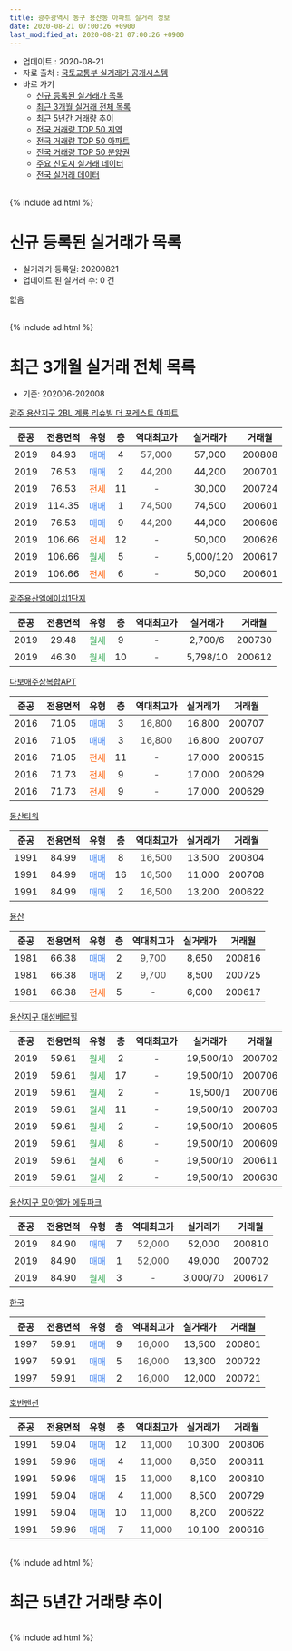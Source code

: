 ```yaml
---
title: 광주광역시 동구 용산동 아파트 실거래 정보
date: 2020-08-21 07:00:26 +0900
last_modified_at: 2020-08-21 07:00:26 +0900
---
```


* 업데이트 : 2020-08-21
* 자료 출처 : [국토교통부 실거래가 공개시스템](http://rt.molit.go.kr)
* 바로 가기
    * [신규 등록된 실거래가 목록](#신규-등록된-실거래가-목록)
    * [최근 3개월 실거래 전체 목록](#최근-3개월-실거래-전체-목록)
    * [최근 5년간 거래량 추이](#최근-5년간-거래량-추이)
    * [전국 거래량 TOP 50 지역](https://inasie.github.io/apt-trade-info/최근-3개월-전국에서-가장-거래가-많이-발생한-지역)
    * [전국 거래량 TOP 50 아파트](https://inasie.github.io/apt-trade-info/최근-3개월-전국에서-가장-거래가-많이-발생한-아파트)
    * [전국 거래량 TOP 50 분양권](https://inasie.github.io/apt-trade-info/최근-3개월-전국에서-가장-거래가-많이-발생한-분양권)
    * [주요 신도시 실거래 데이터](https://inasie.github.io/apt-trade-info/주요-신도시)
    * [전국 실거래 데이터](https://inasie.github.io/apt-trade-info/전국)
<br>
{% include ad.html %}
<br>

# 신규 등록된 실거래가 목록
* 실거래가 등록일: 20200821
* 업데이트 된 실거래 수: 0 건

없음

<br>
{% include ad.html %}
<br>

# 최근 3개월 실거래 전체 목록
* 기준: 202006-202008


[광주 용산지구 2BL 계룡 리슈빌 더 포레스트 아파트](https://search.naver.com/search.naver?query=%EA%B4%91%EC%A3%BC%EA%B4%91%EC%97%AD%EC%8B%9C+%EB%8F%99%EA%B5%AC+%EC%9A%A9%EC%82%B0%EB%8F%99+%EA%B4%91%EC%A3%BC+%EC%9A%A9%EC%82%B0%EC%A7%80%EA%B5%AC+2BL+%EA%B3%84%EB%A3%A1+%EB%A6%AC%EC%8A%88%EB%B9%8C+%EB%8D%94+%ED%8F%AC%EB%A0%88%EC%8A%A4%ED%8A%B8+%EC%95%84%ED%8C%8C%ED%8A%B8)

|준공|전용면적|유형|층|역대최고가|실거래가|거래월|
|:---:|:---:|:---:|:---:|:---:|:---:|:---:|
|2019|84.93|<span style="color:#4285f3">매매</span>|4|<span style="color:#444444">57,000</span>|57,000|200808|
|2019|76.53|<span style="color:#4285f3">매매</span>|2|<span style="color:#444444">44,200</span>|44,200|200701|
|2019|76.53|<span style="color:#ff5a00">전세</span>|11|<span style="color:#444444">-</span>|30,000|200724|
|2019|114.35|<span style="color:#4285f3">매매</span>|1|<span style="color:#444444">74,500</span>|74,500|200601|
|2019|76.53|<span style="color:#4285f3">매매</span>|9|<span style="color:#444444">44,200</span>|44,000|200606|
|2019|106.66|<span style="color:#ff5a00">전세</span>|12|<span style="color:#444444">-</span>|50,000|200626|
|2019|106.66|<span style="color:#34a853">월세</span>|5|<span style="color:#444444">-</span>|5,000/120|200617|
|2019|106.66|<span style="color:#ff5a00">전세</span>|6|<span style="color:#444444">-</span>|50,000|200601|

[광주용산엘에이치1단지](https://search.naver.com/search.naver?query=%EA%B4%91%EC%A3%BC%EA%B4%91%EC%97%AD%EC%8B%9C+%EB%8F%99%EA%B5%AC+%EC%9A%A9%EC%82%B0%EB%8F%99+%EA%B4%91%EC%A3%BC%EC%9A%A9%EC%82%B0%EC%97%98%EC%97%90%EC%9D%B4%EC%B9%981%EB%8B%A8%EC%A7%80)

|준공|전용면적|유형|층|역대최고가|실거래가|거래월|
|:---:|:---:|:---:|:---:|:---:|:---:|:---:|
|2019|29.48|<span style="color:#34a853">월세</span>|9|<span style="color:#444444">-</span>|2,700/6|200730|
|2019|46.30|<span style="color:#34a853">월세</span>|10|<span style="color:#444444">-</span>|5,798/10|200612|

[다보애주상복합APT](https://search.naver.com/search.naver?query=%EA%B4%91%EC%A3%BC%EA%B4%91%EC%97%AD%EC%8B%9C+%EB%8F%99%EA%B5%AC+%EC%9A%A9%EC%82%B0%EB%8F%99+%EB%8B%A4%EB%B3%B4%EC%95%A0%EC%A3%BC%EC%83%81%EB%B3%B5%ED%95%A9APT)

|준공|전용면적|유형|층|역대최고가|실거래가|거래월|
|:---:|:---:|:---:|:---:|:---:|:---:|:---:|
|2016|71.05|<span style="color:#4285f3">매매</span>|3|<span style="color:#444444">16,800</span>|16,800|200707|
|2016|71.05|<span style="color:#4285f3">매매</span>|3|<span style="color:#444444">16,800</span>|16,800|200707|
|2016|71.05|<span style="color:#ff5a00">전세</span>|11|<span style="color:#444444">-</span>|17,000|200615|
|2016|71.73|<span style="color:#ff5a00">전세</span>|9|<span style="color:#444444">-</span>|17,000|200629|
|2016|71.73|<span style="color:#ff5a00">전세</span>|9|<span style="color:#444444">-</span>|17,000|200629|

[동산타워](https://search.naver.com/search.naver?query=%EA%B4%91%EC%A3%BC%EA%B4%91%EC%97%AD%EC%8B%9C+%EB%8F%99%EA%B5%AC+%EC%9A%A9%EC%82%B0%EB%8F%99+%EB%8F%99%EC%82%B0%ED%83%80%EC%9B%8C)

|준공|전용면적|유형|층|역대최고가|실거래가|거래월|
|:---:|:---:|:---:|:---:|:---:|:---:|:---:|
|1991|84.99|<span style="color:#4285f3">매매</span>|8|<span style="color:#444444">16,500</span>|13,500|200804|
|1991|84.99|<span style="color:#4285f3">매매</span>|16|<span style="color:#444444">16,500</span>|11,000|200708|
|1991|84.99|<span style="color:#4285f3">매매</span>|2|<span style="color:#444444">16,500</span>|13,200|200622|

[용산](https://search.naver.com/search.naver?query=%EA%B4%91%EC%A3%BC%EA%B4%91%EC%97%AD%EC%8B%9C+%EB%8F%99%EA%B5%AC+%EC%9A%A9%EC%82%B0%EB%8F%99+%EC%9A%A9%EC%82%B0)

|준공|전용면적|유형|층|역대최고가|실거래가|거래월|
|:---:|:---:|:---:|:---:|:---:|:---:|:---:|
|1981|66.38|<span style="color:#4285f3">매매</span>|2|<span style="color:#444444">9,700</span>|8,650|200816|
|1981|66.38|<span style="color:#4285f3">매매</span>|2|<span style="color:#444444">9,700</span>|8,500|200725|
|1981|66.38|<span style="color:#ff5a00">전세</span>|5|<span style="color:#444444">-</span>|6,000|200617|

[용산지구 대성베르힐](https://search.naver.com/search.naver?query=%EA%B4%91%EC%A3%BC%EA%B4%91%EC%97%AD%EC%8B%9C+%EB%8F%99%EA%B5%AC+%EC%9A%A9%EC%82%B0%EB%8F%99+%EC%9A%A9%EC%82%B0%EC%A7%80%EA%B5%AC+%EB%8C%80%EC%84%B1%EB%B2%A0%EB%A5%B4%ED%9E%90)

|준공|전용면적|유형|층|역대최고가|실거래가|거래월|
|:---:|:---:|:---:|:---:|:---:|:---:|:---:|
|2019|59.61|<span style="color:#34a853">월세</span>|2|<span style="color:#444444">-</span>|19,500/10|200702|
|2019|59.61|<span style="color:#34a853">월세</span>|17|<span style="color:#444444">-</span>|19,500/10|200706|
|2019|59.61|<span style="color:#34a853">월세</span>|2|<span style="color:#444444">-</span>|19,500/1|200706|
|2019|59.61|<span style="color:#34a853">월세</span>|11|<span style="color:#444444">-</span>|19,500/10|200703|
|2019|59.61|<span style="color:#34a853">월세</span>|2|<span style="color:#444444">-</span>|19,500/10|200605|
|2019|59.61|<span style="color:#34a853">월세</span>|8|<span style="color:#444444">-</span>|19,500/10|200609|
|2019|59.61|<span style="color:#34a853">월세</span>|6|<span style="color:#444444">-</span>|19,500/10|200611|
|2019|59.61|<span style="color:#34a853">월세</span>|2|<span style="color:#444444">-</span>|19,500/10|200630|

[용산지구 모아엘가 에듀파크](https://search.naver.com/search.naver?query=%EA%B4%91%EC%A3%BC%EA%B4%91%EC%97%AD%EC%8B%9C+%EB%8F%99%EA%B5%AC+%EC%9A%A9%EC%82%B0%EB%8F%99+%EC%9A%A9%EC%82%B0%EC%A7%80%EA%B5%AC+%EB%AA%A8%EC%95%84%EC%97%98%EA%B0%80+%EC%97%90%EB%93%80%ED%8C%8C%ED%81%AC)

|준공|전용면적|유형|층|역대최고가|실거래가|거래월|
|:---:|:---:|:---:|:---:|:---:|:---:|:---:|
|2019|84.90|<span style="color:#4285f3">매매</span>|7|<span style="color:#444444">52,000</span>|52,000|200810|
|2019|84.90|<span style="color:#4285f3">매매</span>|1|<span style="color:#444444">52,000</span>|49,000|200702|
|2019|84.90|<span style="color:#34a853">월세</span>|3|<span style="color:#444444">-</span>|3,000/70|200617|

[한국](https://search.naver.com/search.naver?query=%EA%B4%91%EC%A3%BC%EA%B4%91%EC%97%AD%EC%8B%9C+%EB%8F%99%EA%B5%AC+%EC%9A%A9%EC%82%B0%EB%8F%99+%ED%95%9C%EA%B5%AD)

|준공|전용면적|유형|층|역대최고가|실거래가|거래월|
|:---:|:---:|:---:|:---:|:---:|:---:|:---:|
|1997|59.91|<span style="color:#4285f3">매매</span>|9|<span style="color:#444444">16,000</span>|13,500|200801|
|1997|59.91|<span style="color:#4285f3">매매</span>|5|<span style="color:#444444">16,000</span>|13,300|200722|
|1997|59.91|<span style="color:#4285f3">매매</span>|2|<span style="color:#444444">16,000</span>|12,000|200721|

[호반맨션](https://search.naver.com/search.naver?query=%EA%B4%91%EC%A3%BC%EA%B4%91%EC%97%AD%EC%8B%9C+%EB%8F%99%EA%B5%AC+%EC%9A%A9%EC%82%B0%EB%8F%99+%ED%98%B8%EB%B0%98%EB%A7%A8%EC%85%98)

|준공|전용면적|유형|층|역대최고가|실거래가|거래월|
|:---:|:---:|:---:|:---:|:---:|:---:|:---:|
|1991|59.04|<span style="color:#4285f3">매매</span>|12|<span style="color:#444444">11,000</span>|10,300|200806|
|1991|59.96|<span style="color:#4285f3">매매</span>|4|<span style="color:#444444">11,000</span>|8,650|200811|
|1991|59.96|<span style="color:#4285f3">매매</span>|15|<span style="color:#444444">11,000</span>|8,100|200810|
|1991|59.04|<span style="color:#4285f3">매매</span>|4|<span style="color:#444444">11,000</span>|8,500|200729|
|1991|59.04|<span style="color:#4285f3">매매</span>|10|<span style="color:#444444">11,000</span>|8,200|200622|
|1991|59.96|<span style="color:#4285f3">매매</span>|7|<span style="color:#444444">11,000</span>|10,100|200616|


<br>
{% include ad.html %}
<br>

# 최근 5년간 거래량 추이


<div style="width:100%;">
    <canvas id="deal_progress" height="200"></canvas>
</div>

<script>
new Chart(document.getElementById("deal_progress"), {
    type: 'line',
    data: {
        labels: ['201508','201509','201510','201511','201512','201601','201602','201603','201604','201605','201606','201607','201608','201609','201610','201611','201612','201701','201702','201703','201704','201705','201706','201707','201708','201709','201710','201711','201712','201801','201802','201803','201804','201805','201806','201807','201808','201809','201810','201811','201812','201901','201902','201903','201904','201905','201906','201907','201908','201909','201910','201911','201912','202001','202002','202003','202004','202005','202006','202007','202008'],
        datasets: [{
            label: '매매',
            pointRadius: 1,
            data: [2, 3, 6, 3, 3, 1, 2, 21, 6, 5, 7, 5, 5, 3, 3, 4, 1, 4, 2, 4, 1, 6, 1, 5, 4, 3, 1, 1, 5, 297, 141, 78, 28, 16, 21, 22, 36, 15, 12, 7, 10, 10, 11, 13, 15, 17, 24, 40, 16, 7, 4, 2, 1, 2, 2, 3, 1, 3, 5, 9, 8],
            borderColor: "rgba(255, 201, 14, 1)",
            backgroundColor: "rgba(255, 201, 14, 0.5)",
            fill: false,
            lineTension: 0
        },{
            label: '전월세',
            pointRadius: 1,
            data: [1, 0, 1, 2, 1, 2, 0, 0, 1, 1, 2, 1, 0, 1, 1, 3, 2, 2, 0, 3, 1, 0, 0, 2, 2, 1, 1, 0, 1, 0, 2, 1, 1, 3, 2, 1, 1, 0, 5, 1, 0, 0, 1, 0, 19, 10, 55, 143, 122, 57, 53, 56, 36, 14, 11, 12, 15, 13, 13, 6, 0],
            borderColor: "rgba(0, 141, 185, 1)",
            backgroundColor: "rgba(0, 141, 185, 0.5)",
            fill: false,
            lineTension: 0
        }
        ]
    },
    options: {
        responsive: true,
        title: {
            display: false
        },
        tooltips: {
            mode: 'index',
            intersect: false
        },
        hover: {
            mode: 'nearest',
            intersect: true
        },
        scales: {
            xAxes: [{
                display: true,
                scaleLabel: {
                    display: true,
                    labelString: '년/월'
                }
            }],
            yAxes: [{
                display: true,
                ticks: {
                    suggestedMin: 0,
                },
                scaleLabel: {
                    display: true,
                    labelString: '실거래 수'
                }
            }]
        }
    }
});

</script>


<br>
{% include ad.html %}
<br>

